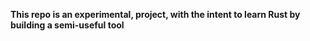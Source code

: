 **This repo is an experimental, project, with the intent to learn Rust by building a semi-useful
tool**
